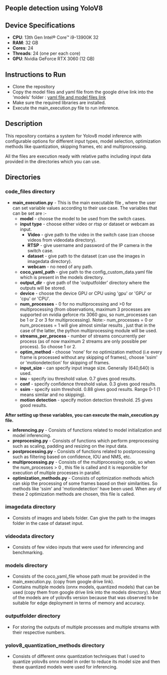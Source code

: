 ## People detection using YoloV8

## Device Specifications
- **CPU**: 13th Gen Intel® Core™ i9-13900K 32
- **RAM**: 32 GB
- **Cores**: 24
- **Threads**: 24 (one per each core)
- **GPU**: Nvidia GeForce RTX 3060 (12 GB)

## Instructions to Run 
- Clone the repository
- Copy the model files and yaml file from the google drive link into the 'models' folder : [yaml file and model files link](https://drive.google.com/drive/folders/19HjjttEuMpDyQ-FggPisqYlM0GaeJPsa?usp=sharing)
- Make sure the required libraries are installed.
- Execute the main_execution.py file to run inference.

## Description
This repository contains a system for Yolov8 model inference with configurable options for different input types, model selection, optimization methods like quantization, skipping frames, etc  and multiprocessing. 

All the files are execution ready with relative paths including input data provided in the directories which you can use.

## Directories
### **code_files directory** 
- **main_execution.py** - This is the main executable file , where the user can set variable values according to their use case. The variables that can be set are :-
  - **model** - choose the model to be used from the switch cases.
  - **input type** - choose either video or rtsp or dataset or webcam as input.
    - **Video** - give path to the video in the switch case (can choose videos from videodata directory).
    - **RTSP** - give username and password of the IP camera in the switch case.
    - **dataset** - give path to the dataset (can use the images in imagedata directory).
    - **webcam** - no need of any path.
  - **coco_yaml_path** - give path to the config_custom_data.yaml file which is present in the models directory.
  - **output_dir** - give path of the 'outputfolder' directory where the outputs will be stored.
  - **device** - choose the device GPU or CPU using 'gpu' or  'GPU' or 'cpu' or 'CPU'.
  - **num_processes** - 0 for no multiprocessing and >0 for multiprocessing (from observations, maximum 3 processes are supported on nvidia geforce rtx 3060 gpu, so num_processes can be 1 or 2 or 3 for multiprocessing).                                                                                                                                                                                       Note:- num_processes = 0 or num_processes = 1 will give almost similar results , just that in the case of the latter, the python multiprocessing module will be used.
  - **streams_per_process** - number of streams concurrently per process (as of now maximum 2 streams are only possible per process). So choose 1 or 2.
  - **optim_method** - choose 'none' for no optimization method (i.e every frame is processed without any skipping of frames), choose 'ssim' or 'motiondetection' for skipping of frames.
  - **input_size** - can specify input image size. Generally (640,640) is used.
  - **iou** - specify iou threshold value. 0.7 gives good results.
  - **conf** - specify confidence threshold value. 0.3 gives good results.
  - **ssim** - specify ssim threshold. 0.88 gives good results. Range 0-1 (1 means similar and no skipping).
  - **motion detection** - specify motion detection threshold. 25 gives good results.

**After setting up these variables, you can execute the main_execution.py file.**

- **inferencing.py** - Consists of functions related to model initialization and model inferencing.
- **preprocesing.py** - Consists of functions which perform preprocessing such as scaling, padding and resizing on the input data.
- **postprocessing.py** - Consists of functions related to postprocessing such as filtering based on confidence, IOU and NMS, etc.
- **multiprocessing.py** - Consists of the multiprocessing code, so when the num_processes > 0 , this file is called and it is responsible for execution of multiple processes in parallel.
- **optimization_methods.py** - Consists of optimization methods which can skip the processing of some frames based on their similarities. So methods like 'ssim' and 'motiondetection' have been used. When any of these 2 optimization methods are chosen, this file is called.

### **imagedata directory** 
-  Consists of images and labels folder. Can give the path to the images folder in the case of dataset input.

### **videodata directory**
-  Consists of few video inputs that were used for inferencing and benchmarking.

### **models directory**
- Consists of the coco_yaml_file whose path must be provided in the main_execution.py. (copy from google drive link). 
- Contains multiple models (onnx models, quantized models) that can be used (copy them from google drive link into the models directory). Most of the models are of yolov8s version because that was observed to be suitable for edge deployment in terms of memory and accuracy.

### **outputfolder directory**
- For storing the outputs of multiple processes and multiple streams with their respective numbers.

### **yolov8_quantization_methods directory** 
- Consists of different onnx quantization techniques that I used to quantize yolov8s onnx model in order to reduce its model size and then these quantized models were used for inferencing.




